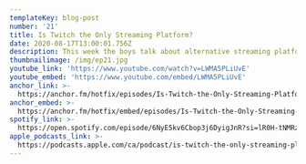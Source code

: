 ```yaml
---
templateKey: blog-post
number: '21'
title: Is Twitch the Only Streaming Platform?
date: 2020-08-17T13:00:01.756Z
description: This week the boys talk about alternative streaming platforms.
thumbnailimage: /img/ep21.jpg
youtube_link: 'https://www.youtube.com/watch?v=LWMA5PLiUvE'
youtube_embed: 'https://www.youtube.com/embed/LWMA5PLiUvE'
anchor_link: >-
  https://anchor.fm/hotfix/episodes/Is-Twitch-the-Only-Streaming-Platform-ei8dg1/a-a2vd78h
anchor_embed: >-
  https://anchor.fm/hotfix/embed/episodes/Is-Twitch-the-Only-Streaming-Platform-ei8dg1/a-a2vd78h
spotify_link: >-
  https://open.spotify.com/episode/6NyE5kv6Cbop3j6DyigJnR?si=lR0H-tNMRzKtdZeZymTp9Q
apple_podcasts_link: >-
  https://podcasts.apple.com/ca/podcast/is-twitch-the-only-streaming-platform/id1509473966?i=1000488371372
---
```

